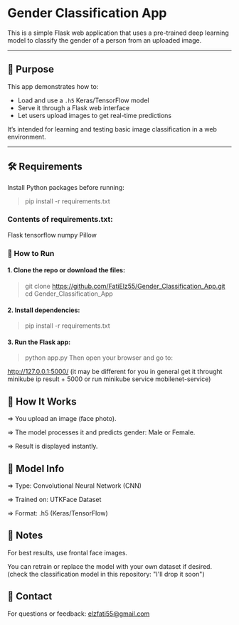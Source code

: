 # Gender Classification App

This is a simple Flask web application that uses a pre-trained deep learning model to classify the gender of a person from an uploaded image.

---

## 🧠 Purpose

This app demonstrates how to:
- Load and use a `.h5` Keras/TensorFlow model
- Serve it through a Flask web interface
- Let users upload images to get real-time predictions

It’s intended for learning and testing basic image classification in a web environment.

---

## 🛠️ Requirements

Install Python packages before running:

> pip install -r requirements.txt

### Contents of requirements.txt:

Flask
tensorflow
numpy
Pillow
### 🚀 How to Run
#### 1. Clone the repo or download the files:
> git clone https://github.com/FatiElz55/Gender_Classification_App.git
> cd Gender_Classification_App
#### 2. Install dependencies:
> pip install -r requirements.txt
#### 3. Run the Flask app:
>python app.py
Then open your browser and go to:

http://127.0.0.1:5000/ (it may be different for you in general get it throught minikube ip result + 5000 or run minikube service mobilenet-service)
## 📸 How It Works
=> You upload an image (face photo).

=> The model processes it and predicts gender: Male or Female.

=> Result is displayed instantly.

## 🤖 Model Info
=> Type: Convolutional Neural Network (CNN)

=> Trained on: UTKFace Dataset

=> Format: .h5 (Keras/TensorFlow)

## 📌 Notes
For best results, use frontal face images.

You can retrain or replace the model with your own dataset if desired. (check the classification model in this repository: "I'll drop it soon")

## 📧 Contact
For questions or feedback: elzfati55@gmail.com
